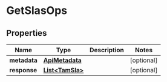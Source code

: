 

# GetSlasOps


## Properties

Name | Type | Description | Notes
------------ | ------------- | ------------- | -------------
**metadata** | [**ApiMetadata**](ApiMetadata.md) |  |  [optional]
**response** | [**List&lt;TamSla&gt;**](TamSla.md) |  |  [optional]



